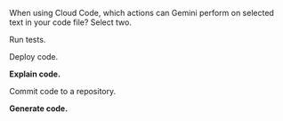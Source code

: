 When using Cloud Code, which actions can Gemini perform on selected text in your code file? Select two.

Run tests.

Deploy code.

**Explain code.**

Commit code to a repository.

**Generate code.**